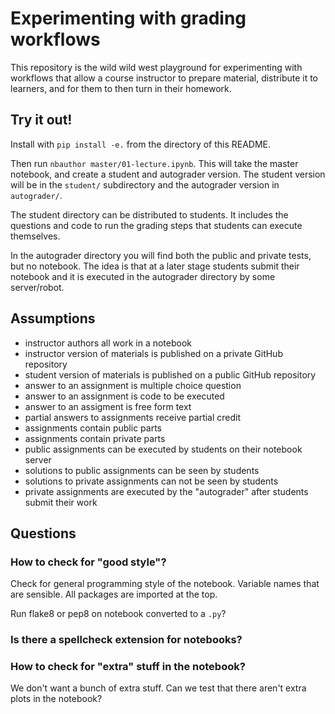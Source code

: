 # Experimenting with grading workflows

This repository is the wild wild west playground for experimenting with workflows
that allow a course instructor to prepare material, distribute it to learners,
and for them to then turn in their homework.

## Try it out!

Install with `pip install -e.` from the directory of this README.

Then run `nbauthor master/01-lecture.ipynb`. This will take the master notebook,
and create a student and autograder version. The student version will be in
the `student/` subdirectory and the autograder version in `autograder/`.

The student directory can be distributed to students. It includes the questions
and code to run the grading steps that students can execute themselves.

In the autograder directory you will find both the public and private tests,
but no notebook. The idea is that at a later stage students submit their
notebook and it is executed in the autograder directory by some server/robot.


## Assumptions

* instructor authors all work in a notebook
* instructor version of materials is published on a private GitHub repository
* student version of materials is published on a public GitHub repository
* answer to an assignment is multiple choice question
* answer to an assignment is code to be executed
* answer to an assigment is free form text
* partial answers to assignments receive partial credit
* assignments contain public parts
* assignments contain private parts
* public assignments can be executed by students on their notebook server
* solutions to public assignments can be seen by students
* solutions to private assignments can not be seen by students
* private assignments are executed by the "autograder" after students submit
  their work


## Questions

### How to check for "good style"?

Check for general programming style of the notebook. Variable names that are
sensible. All packages are imported at the top.

Run flake8 or pep8 on notebook converted to a `.py`?


### Is there a spellcheck extension for notebooks?


### How to check for "extra" stuff in the notebook?

We don't want a bunch of extra stuff. Can we test that there aren't extra
plots in the notebook?
